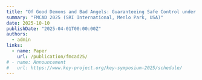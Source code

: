 ```yaml
---
title: "Of Good Demons and Bad Angels: Guaranteeing Safe Control under Finite Precision"
summary: "FMCAD 2025 (SRI International, Menlo Park, USA)"
date: 2025-10-10
publishDate: "2025-04-01T00:00:00Z"
authors:
  - admin
links:
  - name: Paper
    url: /publication/fmcad25/
# - name: Announcement
#   url: https://www.key-project.org/key-symposium-2025/schedule/
---
```

